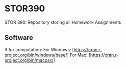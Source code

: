 # STOR390
STOR 390: Repository storing all Homework Assignments

## Software
R for computation:
For Windows: [https://cran.r-project.org/bin/windows/base/]
For Mac: [https://cran.r-project.org/bin/macosx/]
